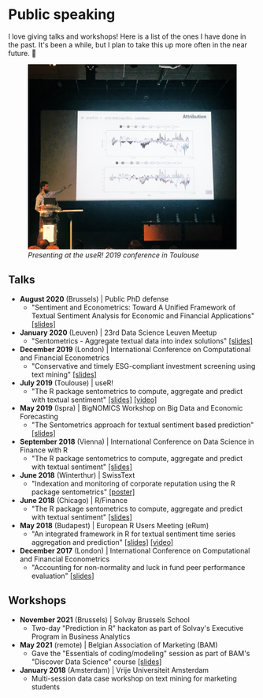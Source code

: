 # Public speaking

I love giving talks and workshops! Here is a list of the ones I have done in the past. It's been a while, but I plan to take this up more often in the near future. 🎤

<figure>
  <img src="presenting.png" width="500" height="375" alt="presenting">
  <figcaption><em>Presenting at the useR! 2019 conference in Toulouse</em></figcaption>
</figure>

## Talks

- **August 2020** (Brussels) | Public PhD defense
  - "Sentiment and Econometrics: Toward A Unified Framework of Textual Sentiment Analysis for Economic and Financial Applications" [[slides]](slides/PhDdefense_2020.pdf)
- **January 2020** (Leuven) | 23rd Data Science Leuven Meetup
  - "Sentometrics - Aggregate textual data into index solutions" [[slides]](slides/DSMeetupLeuven_2020.pdf)
- **December 2019** (London) | International Conference on Computational and Financial Econometrics
  - "Conservative and timely ESG-compliant investment screening using text mining" [[slides]](slides/CFE_2019.pdf)
- **July 2019** (Toulouse) | useR!
  - "The R package sentometrics to compute, aggregate and predict with textual sentiment" [[slides]](slides/useR!_2019.pdf) [[video]](https://www.youtube.com/watch?v=nAlHzz4CP9E)
- **May 2019** (Ispra) | BigNOMICS Workshop on Big Data and Economic Forecasting
  - "The Sentometrics approach for textual sentiment based prediction" [[slides]](slides/BigNOMICS_2019.pdf)
- **September 2018** (Vienna) | International Conference on Data Science in Finance with R
  - "The R package sentometrics to compute, aggregate and predict with textual sentiment" [[slides]](slides/DSF-R_2018.pdf)
- **June 2018** (Winterthur) | SwissText
  - "Indexation and monitoring of corporate reputation using the R package sentometrics" [[poster]](slides/SwissText_2018.pdf)
- **June 2018** (Chicago) | R/Finance
  - "The R package sentometrics to compute, aggregate and predict with textual sentiment" [[slides]](slides/RFinance_2018.pdf)
- **May 2018** (Budapest) | European R Users Meeting (eRum)
  - "An integrated framework in R for textual sentiment time series aggregation and prediction" [[slides]](slides/eRum_2018.pdf) [[video]](https://www.youtube.com/watch?v=KC8LSBNvZrQ)
- **December 2017** (London) | International Conference on Computational and Financial Econometrics
  - "Accounting for non-normality and luck in fund peer performance evaluation" [[slides]](slides/CFE_2017.pdf)

## Workshops
- **November 2021** (Brussels) | Solvay Brussels School
  - Two-day "Prediction in R" hackaton as part of Solvay's Executive Program in Business Analytics
- **May 2021** (remote) | Belgian Association of Marketing (BAM)
  - Gave the "Essentials of coding/modeling" session as part of BAM's "Discover Data Science" course [[slides]](slides/BAM_2021.pdf)
- **January 2018** (Amsterdam) | Vrije Universiteit Amsterdam
  - Multi-session data case workshop on text mining for marketing students
